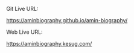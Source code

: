 Git Live URL:  

https://aminbiography.github.io/amin-biography/

Web Live URL: 

https://aminbiography.kesug.com/ 






